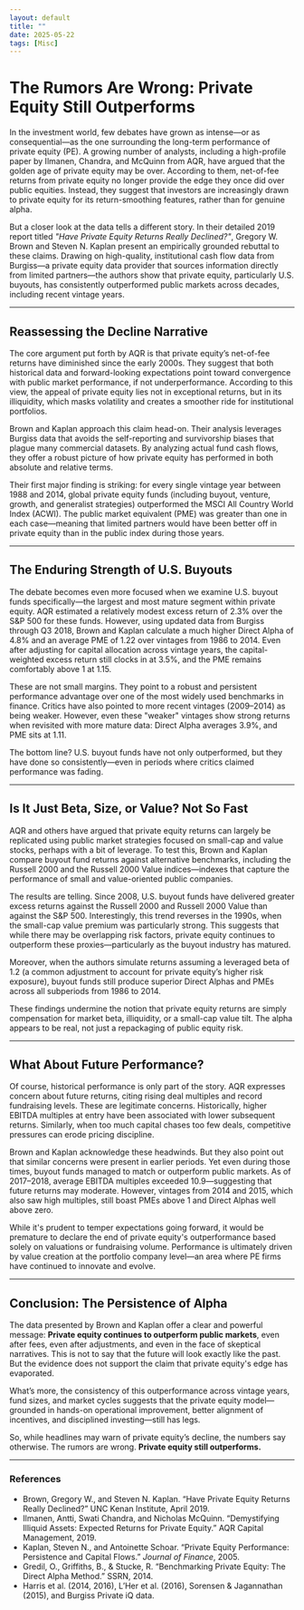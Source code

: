 ```yaml
---
layout: default
title: ""
date: 2025-05-22
tags: [Misc]
---
```



# The Rumors Are Wrong: Private Equity Still Outperforms

In the investment world, few debates have grown as intense—or as consequential—as the one surrounding the long-term performance of private equity (PE). A growing number of analysts, including a high-profile paper by Ilmanen, Chandra, and McQuinn from AQR, have argued that the golden age of private equity may be over. According to them, net-of-fee returns from private equity no longer provide the edge they once did over public equities. Instead, they suggest that investors are increasingly drawn to private equity for its return-smoothing features, rather than for genuine alpha.

<!--more-->

But a closer look at the data tells a different story. In their detailed 2019 report titled *"Have Private Equity Returns Really Declined?"*, Gregory W. Brown and Steven N. Kaplan present an empirically grounded rebuttal to these claims. Drawing on high-quality, institutional cash flow data from Burgiss—a private equity data provider that sources information directly from limited partners—the authors show that private equity, particularly U.S. buyouts, has consistently outperformed public markets across decades, including recent vintage years.

---

## Reassessing the Decline Narrative

The core argument put forth by AQR is that private equity’s net-of-fee returns have diminished since the early 2000s. They suggest that both historical data and forward-looking expectations point toward convergence with public market performance, if not underperformance. According to this view, the appeal of private equity lies not in exceptional returns, but in its illiquidity, which masks volatility and creates a smoother ride for institutional portfolios.

Brown and Kaplan approach this claim head-on. Their analysis leverages Burgiss data that avoids the self-reporting and survivorship biases that plague many commercial datasets. By analyzing actual fund cash flows, they offer a robust picture of how private equity has performed in both absolute and relative terms.

Their first major finding is striking: for every single vintage year between 1988 and 2014, global private equity funds (including buyout, venture, growth, and generalist strategies) outperformed the MSCI All Country World Index (ACWI). The public market equivalent (PME) was greater than one in each case—meaning that limited partners would have been better off in private equity than in the public index during those years.

---

## The Enduring Strength of U.S. Buyouts

The debate becomes even more focused when we examine U.S. buyout funds specifically—the largest and most mature segment within private equity. AQR estimated a relatively modest excess return of 2.3% over the S&P 500 for these funds. However, using updated data from Burgiss through Q3 2018, Brown and Kaplan calculate a much higher Direct Alpha of 4.8% and an average PME of 1.22 over vintages from 1986 to 2014. Even after adjusting for capital allocation across vintage years, the capital-weighted excess return still clocks in at 3.5%, and the PME remains comfortably above 1 at 1.15.

These are not small margins. They point to a robust and persistent performance advantage over one of the most widely used benchmarks in finance. Critics have also pointed to more recent vintages (2009–2014) as being weaker. However, even these "weaker" vintages show strong returns when revisited with more mature data: Direct Alpha averages 3.9%, and PME sits at 1.11.

The bottom line? U.S. buyout funds have not only outperformed, but they have done so consistently—even in periods where critics claimed performance was fading.

---

## Is It Just Beta, Size, or Value? Not So Fast

AQR and others have argued that private equity returns can largely be replicated using public market strategies focused on small-cap and value stocks, perhaps with a bit of leverage. To test this, Brown and Kaplan compare buyout fund returns against alternative benchmarks, including the Russell 2000 and the Russell 2000 Value indices—indexes that capture the performance of small and value-oriented public companies.

The results are telling. Since 2008, U.S. buyout funds have delivered greater excess returns against the Russell 2000 and Russell 2000 Value than against the S&P 500. Interestingly, this trend reverses in the 1990s, when the small-cap value premium was particularly strong. This suggests that while there may be overlapping risk factors, private equity continues to outperform these proxies—particularly as the buyout industry has matured.

Moreover, when the authors simulate returns assuming a leveraged beta of 1.2 (a common adjustment to account for private equity’s higher risk exposure), buyout funds still produce superior Direct Alphas and PMEs across all subperiods from 1986 to 2014.

These findings undermine the notion that private equity returns are simply compensation for market beta, illiquidity, or a small-cap value tilt. The alpha appears to be real, not just a repackaging of public equity risk.

---

## What About Future Performance?

Of course, historical performance is only part of the story. AQR expresses concern about future returns, citing rising deal multiples and record fundraising levels. These are legitimate concerns. Historically, higher EBITDA multiples at entry have been associated with lower subsequent returns. Similarly, when too much capital chases too few deals, competitive pressures can erode pricing discipline.

Brown and Kaplan acknowledge these headwinds. But they also point out that similar concerns were present in earlier periods. Yet even during those times, buyout funds managed to match or outperform public markets. As of 2017–2018, average EBITDA multiples exceeded 10.9—suggesting that future returns may moderate. However, vintages from 2014 and 2015, which also saw high multiples, still boast PMEs above 1 and Direct Alphas well above zero.

While it's prudent to temper expectations going forward, it would be premature to declare the end of private equity's outperformance based solely on valuations or fundraising volume. Performance is ultimately driven by value creation at the portfolio company level—an area where PE firms have continued to innovate and evolve.

---

## Conclusion: The Persistence of Alpha

The data presented by Brown and Kaplan offer a clear and powerful message: **Private equity continues to outperform public markets**, even after fees, even after adjustments, and even in the face of skeptical narratives. This is not to say that the future will look exactly like the past. But the evidence does not support the claim that private equity's edge has evaporated.

What’s more, the consistency of this outperformance across vintage years, fund sizes, and market cycles suggests that the private equity model—grounded in hands-on operational improvement, better alignment of incentives, and disciplined investing—still has legs.

So, while headlines may warn of private equity’s decline, the numbers say otherwise. The rumors are wrong. **Private equity still outperforms.**

---

### References

- Brown, Gregory W., and Steven N. Kaplan. “Have Private Equity Returns Really Declined?” UNC Kenan Institute, April 2019.  
- Ilmanen, Antti, Swati Chandra, and Nicholas McQuinn. “Demystifying Illiquid Assets: Expected Returns for Private Equity.” AQR Capital Management, 2019.  
- Kaplan, Steven N., and Antoinette Schoar. “Private Equity Performance: Persistence and Capital Flows.” *Journal of Finance*, 2005.  
- Gredil, O., Griffiths, B., & Stucke, R. “Benchmarking Private Equity: The Direct Alpha Method.” SSRN, 2014.  
- Harris et al. (2014, 2016), L’Her et al. (2016), Sorensen & Jagannathan (2015), and Burgiss Private iQ data.

